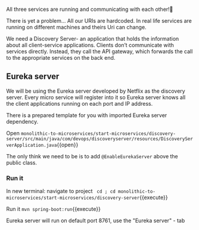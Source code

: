 
All three services are running and communicating with each other!🎉

There is yet a problem... All our URIs are hardcoded. In real life services are running on different machines and theirs Uri can change.

We need a Discovery Server- an application that holds the information about all client-service applications. Clients don’t communicate with services directly. Instead, they call the API gateway, which forwards the call to the appropriate services on the back end.

## Eureka server

We will be using the Eureka server developed by Netflix as the discovery server. Every micro service will register into it so Eureka server knows all the client applications running on each port and IP address. 

There is a prepared template for you with imported Eureka server dependency.

Open  `monolithic-to-microservices/start-microservices/discovery-server/src/main/java/com/devops/discoveryserver/resources/DiscoveryServerApplication.java`{{open}}


The only think we need to be is to add `@EnableEurekaServer` above the public class.


### Run it

In new terminal: navigate to  project ` cd ; cd monolithic-to-microservices/start-microservices/discovery-server`{{execute}}

Run it `mvn spring-boot:run`{{execute}}

Eureka server will run on default port 8761, use the "Eureka server" - tab

